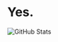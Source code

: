 # Yes.
![GitHub Stats](https://github-readme-stats.vercel.app/api?username=33kk&theme=dark&show_icons=true)
